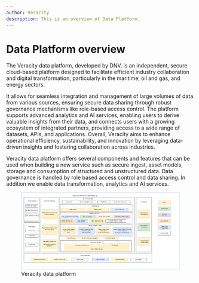 ```yaml
---
author: Veracity
description: This is an overview of Data Platform.
---
```


# Data Platform overview

The Veracity data platform, developed by DNV, is an independent, secure cloud-based platform designed to facilitate efficient industry collaboration and digital transformation, particularly in the maritime, oil and gas, and energy sectors.

It allows for seamless integration and management of large volumes of data from various sources, ensuring secure data sharing through robust governance mechanisms like role-based access control. The platform supports advanced analytics and AI services, enabling users to derive valuable insights from their data, and connects users with a growing ecosystem of integrated partners, providing access to a wide range of datasets, APIs, and applications. Overall, Veracity aims to enhance operational efficiency, sustainability, and innovation by leveraging data-driven insights and fostering collaboration across industries.


Veracity data platform offers several components and features that can be used when building a new service such as secure ingest, asset models, storage and consumption of structured and unstructured data. Data governance is handled by role based access control and data sharing. In addition we enable data transformation, analytics and AI services. 

<figure>
    <img src="assets/architecture.png"/>
    <figcaption>Veracity data platform</figcaption>
</figure>
